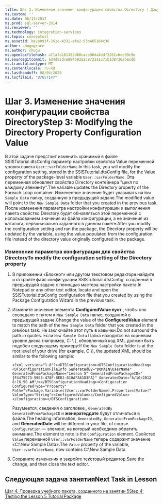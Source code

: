 ```yaml
---
title: Шаг 3. Изменение значения конфигурации свойства Directory | Документы Майкрософт
ms.custom: ''
ms.date: 06/13/2017
ms.prod: sql-server-2014
ms.reviewer: ''
ms.technology: integration-services
ms.topic: conceptual
ms.assetid: ba2a091f-361c-4331-afe2-53b465164c36
author: chugugrace
ms.author: chugu
ms.openlocfilehash: a71a7a181322d60caca98da4ddf3261cbce99c9e
ms.sourcegitcommit: ad4d92dce894592a259721a1571b1d8736abacdb
ms.translationtype: MT
ms.contentlocale: ru-RU
ms.lasthandoff: 08/04/2020
ms.locfileid: "87657147"
---
```

# <a name="step-3-modifying-the-directory-property-configuration-value"></a><span data-ttu-id="34a8c-102">Шаг 3. Изменение значения конфигурации свойства Directory</span><span class="sxs-lookup"><span data-stu-id="34a8c-102">Step 3: Modifying the Directory Property Configuration Value</span></span>
  <span data-ttu-id="34a8c-103">В этой задаче предстоит изменить хранимый в файле SSISTutorial.dtsConfig параметр настройки свойства Value переменной уровня пакета `User::varFolderName`.</span><span class="sxs-lookup"><span data-stu-id="34a8c-103">In this task, you will modify the configuration setting, stored in the SSISTutorial.dtsConfig file, for the Value property of the package-level variable `User::varFolderName`.</span></span> <span data-ttu-id="34a8c-104">Эта переменная обновляет свойство Directory контейнера "цикл по каждому элементу".</span><span class="sxs-lookup"><span data-stu-id="34a8c-104">The variable updates the Directory property of the Foreach Loop container.</span></span> <span data-ttu-id="34a8c-105">Измененное значение будет указывать на `New Sample Data` папку, созданную в предыдущей задаче.</span><span class="sxs-lookup"><span data-stu-id="34a8c-105">The modified value will point to the `New Sample Data` folder that you created in the previous task.</span></span> <span data-ttu-id="34a8c-106">После изменения параметра настройки конфигурации и выполнения пакета свойство Directory будет обновляться этой переменной с использованием значения из файла конфигурации, а не значения из каталога, первоначально заданного в данном пакете.</span><span class="sxs-lookup"><span data-stu-id="34a8c-106">After you modify the configuration setting and run the package, the Directory property will be updated by the variable, using the value populated from the configuration file instead of the directory value originally configured in the package.</span></span>  
  
### <a name="to-modify-the-configuration-setting-of-the-directory-property"></a><span data-ttu-id="34a8c-107">Изменение параметра конфигурации для свойства Directory</span><span class="sxs-lookup"><span data-stu-id="34a8c-107">To modify the configuration setting of the Directory property</span></span>  
  
1.  <span data-ttu-id="34a8c-108">В приложении «Блокнот» или другом текстовом редакторе найдите и откройте файл конфигурации SSISTutorial.dtsConfig, созданный в предыдущей задаче с помощью мастера настройки пакета.</span><span class="sxs-lookup"><span data-stu-id="34a8c-108">In Notepad or any other text editor, locate and open the SSISTutorial.dtsConfig configuration file that you created by using the Package Configuration Wizard in the previous task.</span></span>  
  
2.  <span data-ttu-id="34a8c-109">Измените значение элемента **ConfiguredValue пуст** , чтобы оно совпадало с путем к `New Sample Data` папке, созданной в предыдущей задаче.</span><span class="sxs-lookup"><span data-stu-id="34a8c-109">Change the value of the **ConfiguredValue** element to match the path of the `New Sample Data` folder that you created in the previous task.</span></span> <span data-ttu-id="34a8c-110">Не заключайте этот путь в кавычки.</span><span class="sxs-lookup"><span data-stu-id="34a8c-110">Do not surround the path in quotes.</span></span> <span data-ttu-id="34a8c-111">Если `New Sample Data` Папка находится на корневом уровне диска (например, C: \\ ), обновленный код XML должен быть подобен следующему примеру:</span><span class="sxs-lookup"><span data-stu-id="34a8c-111">If the `New Sample Data` folder is at the root level of your drive (for example, C:\\), the updated XML should be similar to the following sample:</span></span>  
  
     `<?xml version="1.0"?><DTSConfiguration><DTSConfigurationHeading><DTSConfigurationFileInfo GeneratedBy="DOMAIN\UserName" GeneratedFromPackageName="Lesson 5" GeneratedFromPackageID="{F4475E73-59E3-478F-8EB2-B10AFA61D3FA}" GeneratedDate="6/10/2012 8:16:50 AM"/></DTSConfigurationHeading><Configuration ConfiguredType="Property" Path="\Package.Variables[User::varFolderName].Properties[Value]" ValueType="String"><ConfiguredValue></ConfiguredValue></Configuration></DTSConfiguration>`  
  
     <span data-ttu-id="34a8c-112">Разумеется, сведения о заголовке,, `GeneratedBy` `GeneratedFromPackageID` и **женератеддате** будут отличаться в файле.</span><span class="sxs-lookup"><span data-stu-id="34a8c-112">The heading information, `GeneratedBy`, `GeneratedFromPackageID`, and **GeneratedDate** will be different in your file, of course.</span></span> <span data-ttu-id="34a8c-113">`Configuration` — элемент, на который необходимо обратить внимание.</span><span class="sxs-lookup"><span data-stu-id="34a8c-113">The element to note is the `Configuration` element.</span></span> <span data-ttu-id="34a8c-114">Свойство `Value` переменной `User::varFolderName` теперь содержит значение «C:\New Sample Data».</span><span class="sxs-lookup"><span data-stu-id="34a8c-114">The `Value` property of the variable, `User::varFolderName`, now contains C:\New Sample Data.</span></span>  
  
3.  <span data-ttu-id="34a8c-115">Сохраните изменения и закройте текстовый редактор.</span><span class="sxs-lookup"><span data-stu-id="34a8c-115">Save the change, and then close the text editor.</span></span>  
  
## <a name="next-task-in-lesson"></a><span data-ttu-id="34a8c-116">Следующая задача занятия</span><span class="sxs-lookup"><span data-stu-id="34a8c-116">Next Task in Lesson</span></span>  
 [<span data-ttu-id="34a8c-117">Шаг 4. Проверка учебного пакета, созданного на занятии 5</span><span class="sxs-lookup"><span data-stu-id="34a8c-117">Step 4: Testing the Lesson 5 Tutorial Package</span></span>](../integration-services/lesson-5-4-testing-the-lesson-5-tutorial-package.md)  
  
  

